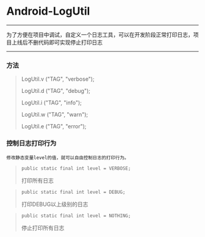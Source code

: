 # Android-LogUtil
***
为了方便在项目中调试，自定义一个日志工具，可以在开发阶段正常打印日志，项目上线后不删代码即可实现停止打印日志

***
### 方法
> LogUtil.v ("TAG", "verbose");
>
> LogUtil.d ("TAG", "debug");
>
> LogUtil.i ("TAG", "info");
>
> LogUtil.w ("TAG", "warn");
>
> LogUtil.e ("TAG", "error");

### 控制日志打印行为
    修改静态变量level的值，就可以自由控制日志的打印行为。
  
  
 >  ``` public static final int level = VERBOSE; ```
 > 
 >    打印所有日志
  
 >  ``` public static final int level = DEBUG; ```
 > 
 >    打印DEBUG以上级别的日志
  
 >  ``` public static final int level = NOTHING; ```
 > 
 >    停止打印所有日志
